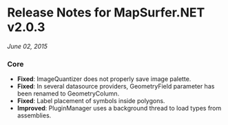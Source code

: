 # Release Notes for MapSurfer.NET v2.0.3

*June 02, 2015*
 
### Core

- **Fixed**: ImageQuantizer does not properly save image palette.
- **Fixed**: In several datasource providers, GeometryField parameter has been renamed to GeometryColumn.
- **Fixed**: Label placement of symbols inside polygons.
- **Improved**: PluginManager uses a background thread to load types from assemblies.
